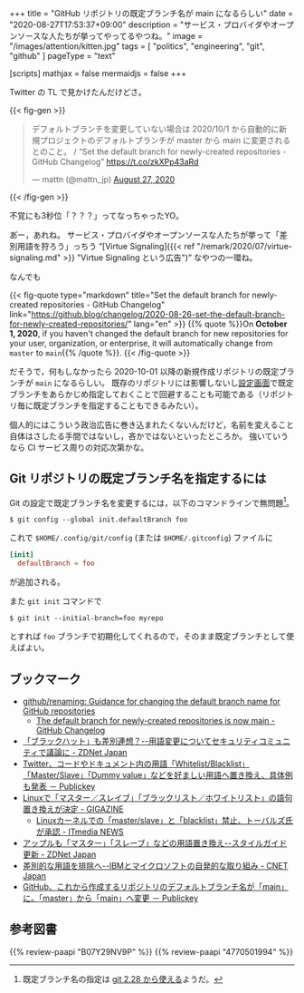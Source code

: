 +++
title = "GitHub リポジトリの既定ブランチ名が main になるらしい"
date =  "2020-08-27T17:53:37+09:00"
description = "サービス・プロバイダやオープンソースな人たちが挙ってやってるやつね。"
image = "/images/attention/kitten.jpg"
tags = [ "politics", "engineering", "git", "github" ]
pageType = "text"

[scripts]
  mathjax = false
  mermaidjs = false
+++

Twitter の TL で見かけたんだけどさ。

{{< fig-gen >}}
<blockquote class="twitter-tweet"><p lang="ja" dir="ltr">デフォルトブランチを変更していない場合は 2020/10/1 から自動的に新規プロジェクトのデフォルトブランチが master から main に変更されるとのこと。 / “Set the default branch for newly-created repositories - GitHub Changelog” <a href="https://t.co/zkXPp43aRd">https://t.co/zkXPp43aRd</a></p>&mdash; mattn (@mattn_jp) <a href="https://twitter.com/mattn_jp/status/1298803432984207360?ref_src=twsrc%5Etfw">August 27, 2020</a></blockquote>
{{< /fig-gen >}}

不覚にも3秒位「？？？」ってなっちゃったYO。

あ゙ー，あれね。
サービス・プロバイダやオープンソースな人たちが挙って「差別用語を狩ろう」っちう “[Virtue Signaling]({{< ref "/remark/2020/07/virtue-signaling.md" >}} "Virtue Signaling という広告")” なやつの一環ね。

なんでも

{{< fig-quote type="markdown" title="Set the default branch for newly-created repositories - GitHub Changelog" link="https://github.blog/changelog/2020-08-26-set-the-default-branch-for-newly-created-repositories/" lang="en" >}}
{{% quote %}}On **October 1, 2020**, if you haven't changed the default branch for new repositories for your user, organization, or enterprise, it will automatically change from `master` to `main`{{% /quote %}}.
{{< /fig-quote >}}

だそうで，何もしなかったら 2020-10-01 以降の新規作成リポジトリの既定ブランチが `main` になるらしい。
既存のリポジトリには影響しないし[設定画面](https://github.com/settings/repositories "Repositories")で既定ブランチをあらかじめ指定しておくことで回避することも可能である（リポジトリ毎に既定ブランチを指定することもできるみたい）。


個人的にはこういう政治広告に巻き込まれたくないんだけど，名前を変えること自体はさしたる手間ではないし，吝かではないといったところか。
強いていうなら CI サービス周りの対応次第かな。

## Git リポジトリの既定ブランチ名を指定するには

Git の設定で既定ブランチ名を変更するには，以下のコマンドラインで無問題[^git228]。

[^git228]: 既定ブランチ名の指定は [git 2.28 から使える](https://github.blog/2020-07-27-highlights-from-git-2-28/ "Highlights from Git 2.28 - The GitHub Blog")ようだ。

```text
$ git config --global init.defaultBranch foo
```

これで `$HOME/.config/git/config` (または `$HOME/.gitconfig`) ファイルに

```toml
[init]
  defaultBranch = foo
```

が追加される。

また `git init` コマンドで

```text
$ git init --initial-branch=foo myrepo
```

とすれば `foo` ブランチで初期化してくれるので，そのまま既定ブランチとして使えばよい。

## ブックマーク

- [github/renaming: Guidance for changing the default branch name for GitHub repositories](https://github.com/github/renaming)
    - [The default branch for newly-created repositories is now main - GitHub Changelog](https://github.blog/changelog/2020-10-01-the-default-branch-for-newly-created-repositories-is-now-main/)
- [「ブラックハット」も差別連想？--用語変更についてセキュリティコミュニティで議論に - ZDNet Japan](https://japan.zdnet.com/article/35156317/)
- [Twitter、コードやドキュメント内の用語「Whitelist/Blacklist」「Master/Slave」「Dummy value」などを好ましい用語へ置き換え、具体例も発表 － Publickey](https://www.publickey1.jp/blog/20/twitterwhitelistblacklistmasterslavedummy_value.html)
- [Linuxで「マスター／スレイブ」「ブラックリスト／ホワイトリスト」の語句置き換えが決定 - GIGAZINE](https://gigazine.net/news/20200713-linux-replace-master-slave/)
    - [Linuxカーネルでの「master/slave」と「blacklist」禁止、トーバルズ氏が承認 - ITmedia NEWS](https://www.itmedia.co.jp/news/articles/2007/13/news058.html)
- [アップルも「マスター」「スレーブ」などの用語置き換え--スタイルガイド更新 - ZDNet Japan](https://japan.zdnet.com/article/35156986/)
- [差別的な用語を排除へ--IBMとマイクロソフトの自発的な取り組み - CNET Japan](https://japan.cnet.com/article/35158622/)
- [GitHub、これから作成するリポジトリのデフォルトブランチ名が「main」に。「master」から「main」へ変更 － Publickey](https://www.publickey1.jp/blog/20/githubmainmastermain.html)

## 参考図書

{{% review-paapi "B07Y29NV9P" %}} <!-- Virtue Signaling (洋書) -->
{{% review-paapi "4770501994" %}} <!-- ちびくろサンボ -->
